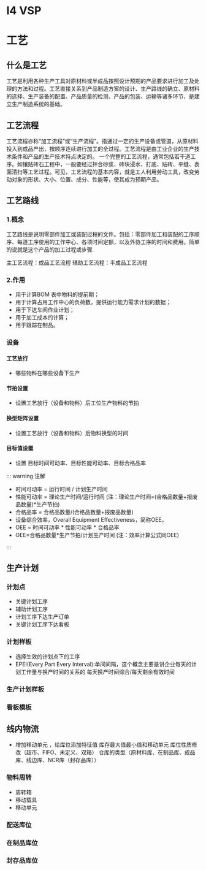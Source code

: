 # I4 VSP

# 工艺

## 什么是工艺
工艺是利用各种生产工具对原材料或半成品按照设计预期的产品要求进行加工及处理的方法和过程。工艺直接关系到产品制造方案的设计、生产路线的确立、原材料的选择、生产装备的配置、产品质量的检测、产品的包装、运输等诸多环节，是建立生产制造系统的基础。

## 工艺流程
工艺流程亦称“加工流程”或“生产流程”。指通过一定的生产设备或管道，从原材料投入到成品产出，按顺序连续进行加工的全过程。工艺流程是由工业企业的生产技术条件和产品的生产技术特点决定的。
一个完整的工艺流程，通常包括若干道工序。如镶贴砖石工程中，一般要经过拌合砂浆、砖块浸水、打底、贴砖、平缝、表面清扫等工艺过程。可见，工艺流程的基本内容，就是工人利用劳动工具，改变劳动对象的形状、大小、位置、成分、性能等，使其成为预期产品。

## 工艺路线

### 1.概念
工艺路线是说明零部件加工或装配过程的文件。包括：零部件加工和装配的工序顺序、每道工序使用的工作中心、各项时间定额，以及外协工序的时间和费用。简单的说就是这个产品的加工过程或步骤.

主工艺流程：成品工艺流程
辅助工艺流程：半成品工艺流程

### 2.作用

- 用于计算BOM 表中物料的提前期；
- 用于计算占用工作中心的负荷数，提供运行能力需求计划的数据；
- 用于下达车间作业计划；
- 用于加工成本的计算；
- 用于跟踪在制品。

### 设备

#### 工艺放行
- 哪些物料在哪些设备下生产
#### 节拍设置
- 设置工艺放行（设备和物料）后工位生产物料的节拍

#### 换型矩阵设置
- 设置工艺放行（设备和物料）后物料换型的时间

#### 目标值设置
- 设置 目标时间可动率、目标性能可动率、目标合格品率


::: warning 注解
- 时间可动率 = 运行时间 / 计划生产时间
- 性能可动率 = 理论生产时间/运行时间 (注：理论生产时间=(合格品数量+报废品数量)*生产节拍)
- 合格品率 = 合格品数量/(合格品数量+报废品数量)
- 设备综合效率，Overall Equipment Effectiveness，简称OEE。
- OEE = 时间可动率 * 性能可动率 * 合格品率
- OEE=合格品数量*生产节拍/计划生产时间 (注：效率计算公式同OEE)

:::




## 生产计划

### 计划点

- 关键计划工序
- 辅助计划工序
- 计划工序下达生产订单
- 关键计划工序下达看板

### 计划样板

- 选择生效的计划点下的工序
- EPEI(Every Part Every Interval):单间间隔，这个概念主要是讲企业每天的计划工作量与换产时间的关系的 每天换产时间综合/每天剩余有效时间

### 生产计划样板

### 看板模板

## 线内物流

- 增加移动单元 ，给库位添加特征值 库存最大值最小值和移动单元 库位性质修改（超市、FIFO、未定义、双箱） 仓库的类型（原材料库、在制品库、成品库、线边库、NCR库（封存品库））
### 物料周转

- 周转箱
- 移动载具
- 移动单元

### 配送库位

### 在制品库位

### 封存品库位

